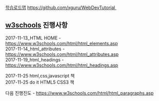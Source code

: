 [학습로드맵](https://joshua1988.github.io/web-development/translation/change-the-way-you-learn-to-code/)
https://github.com/xguru/WebDevTutorial  

[w3schools](https://www.w3schools.com/) 진행사항  
---------------------------

2017-11-13_HTML HOME - https://www.w3schools.com/html/html_elements.asp  
2017-11-14_html_attributes - https://www.w3schools.com/html/html_attributes.asp  
2017-11-19_html_headings - https://www.w3schools.com/html/html_headings.asp  

2017-11-25 html,css,javascript 책  
2017-11-25 do it HTML5 CSS3 책  


다음 진행진도 - https://www.w3schools.com/html/html_paragraphs.asp  
